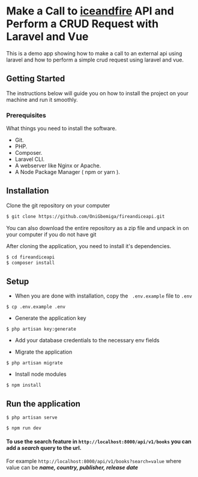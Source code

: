 # Make a Call to [iceandfire](https://anapioficeandfire.com/) API and Perform a CRUD Request with Laravel and Vue 

This is a demo app showing how to make a call to an external api using laravel and how to perform a simple crud request using laravel and vue.

## Getting Started
The instructions below will guide you on how to install the project on your machine and run it smoothly.

### Prerequisites
What things you need to install the software.
- Git.
- PHP.
- Composer.
- Laravel CLI.
- A webserver like Nginx or Apache.
- A Node Package Manager ( npm or yarn ).

## Installation

Clone the git repository on your computer

```bash
$ git clone https://github.com/OniGbemiga/fireandiceapi.git
```
You can also download the entire repository as a zip file and unpack in on your computer if you do not have git

After cloning the application, you need to install it's dependencies.

```bash
$ cd fireandiceapi
$ composer install
```

## Setup

- When you are done with installation, copy the ``` .env.example``` file to ```.env```

``` $ cp .env.example .env ```

- Generate the application key

``` $ php artisan key:generate ```

- Add your database credentials to the necessary env fields

- Migrate the application

````$ php artisan migrate````

- Install node modules

```$ npm install```

## Run the application
```$ php artisan serve ```

```$ npm run dev ```

#### To use the search feature in ```http://localhost:8000/api/v1/books``` you can add a ***search*** query to the url. 
For example ```http://localhost:8000/api/v1/books?search=value``` where value can be ***name, country, publisher, release date***
